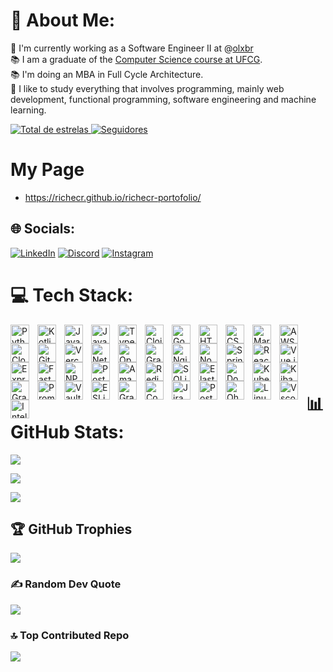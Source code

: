 # 💫 About Me:
🔭 I'm currently working as a Software Engineer II at @[olxbr](https://www.olx.com.br/)<br>📚 I am a graduate of the [Computer Science course at UFCG](https://www.computacao.ufcg.edu.br/p%C3%A1gina-principal).<br>📚 I'm doing an MBA in Full Cycle Architecture.<br>🌱 I like to study everything that involves programming, mainly web development, functional programming, software engineering and machine learning.<br>

<p align="left">
    <a href="https://github.com/richecr?tab=repositories&sort=stargazers">
        <img 
            alt="Total de estrelas" 
            title="Total de estrelas GitHub" 
            src="https://custom-icon-badges.demolab.com/github/stars/richecr?color=55960c&style=for-the-badge&labelColor=488207&logo=star&label=estrelas"
        />
    </a>
    <a href="https://github.com/Larissakich?tab=followers">
        <img 
            alt="Seguidores" 
            title="Me siga no GitHub" 
            src="https://custom-icon-badges.demolab.com/github/followers/richecr?color=236ad3&labelColor=1155ba&style=for-the-badge&logo=github&label=Seguidores&logoColor=white"
        />
    </a>
</p>

# My Page
- https://richecr.github.io/richecr-portofolio/

## 🌐 Socials:
[![LinkedIn](https://img.shields.io/badge/LinkedIn-%230077B5.svg?logo=linkedin&logoColor=white)](https://linkedin.com/in/rich-ramalho) [![Discord](https://img.shields.io/badge/Discord-%237289DA.svg?logo=discord&logoColor=white)](https://discord.gg/Richecr#6035) [![Instagram](https://img.shields.io/badge/Instagram-%23E4405F.svg?logo=Instagram&logoColor=white)](https://instagram.com/richecr.py)

# 💻 Tech Stack:

<img align="left" alt="Python" title="Python" width="30px" style="padding-right: 10px;" src="https://cdn.jsdelivr.net/gh/devicons/devicon@latest/icons/python/python-original.svg"/>
<img align="left" alt="Kotlin" title="Kotlin" width="30px" style="padding-right: 10px;" src="https://cdn.jsdelivr.net/gh/devicons/devicon@latest/icons/kotlin/kotlin-original.svg"/>
<img align="left" alt="Java" title="Java" width="30px" style="padding-right: 10px;" src="https://cdn.jsdelivr.net/gh/devicons/devicon@latest/icons/java/java-original.svg"/>
<img align="left" alt="JavaScript" title="JavaScript" width="30px" style="padding-right: 10px;" src="https://cdn.jsdelivr.net/gh/devicons/devicon@latest/icons/javascript/javascript-original.svg"/>
<img align="left" alt="TypeScript" title="TypeScript" width="30px" style="padding-right: 10px;" src="https://cdn.jsdelivr.net/gh/devicons/devicon@latest/icons/typescript/typescript-original.svg"/>
<img align="left" alt="Clojure" title="Clojure" width="30px" style="padding-right: 10px;" src="https://cdn.jsdelivr.net/gh/devicons/devicon@latest/icons/clojure/clojure-original.svg"/>
<img align="left" alt="Go" title="Go" width="30px" style="padding-right: 10px;" src="https://cdn.jsdelivr.net/gh/devicons/devicon@latest/icons/go/go-original.svg"/>
<img align="left" alt="HTML5" title="HTML5" width="30px" style="padding-right: 10px;" src="https://cdn.jsdelivr.net/gh/devicons/devicon@latest/icons/html5/html5-original.svg"/>
<img align="left" alt="CSS3" title="CSS3" width="30px" style="padding-right: 10px;" src="https://cdn.jsdelivr.net/gh/devicons/devicon@latest/icons/css3/css3-original.svg"/>
<img align="left" alt="Markdown" title="Markdown" width="30px" style="padding-right: 10px;" src="https://cdn.jsdelivr.net/gh/devicons/devicon@latest/icons/markdown/markdown-original.svg"/>
<img align="left" alt="AWS" title="AWS" width="30px" style="padding-right: 10px;" src="https://cdn.jsdelivr.net/gh/devicons/devicon@latest/icons/amazonwebservices/amazonwebservices-original-wordmark.svg"/>
<img align="left" alt="Cloudflare" title="Cloudflare" width="30px" style="padding-right: 10px;" src="https://cdn.jsdelivr.net/gh/devicons/devicon@latest/icons/cloudflare/cloudflare-original.svg"/>
<img align="left" alt="GithubPages" title="Github Pages" width="30px" style="padding-right: 10px;" src="https://cdn.jsdelivr.net/gh/devicons/devicon@latest/icons/github/github-original.svg"/>
<img align="left" alt="Vercel" title="Vercel" width="30px" style="padding-right: 10px;" src="https://cdn.jsdelivr.net/gh/devicons/devicon@latest/icons/vercel/vercel-original.svg"/>
<img align="left" alt="Netlify" title="Netlify" width="30px" style="padding-right: 10px;" src="https://cdn.jsdelivr.net/gh/devicons/devicon@latest/icons/netlify/netlify-original.svg"/>
<img align="left" alt="OpenStack" title="OpenStack" width="30px" style="padding-right: 10px;" src="https://cdn.jsdelivr.net/gh/devicons/devicon@latest/icons/openstack/openstack-original.svg"/>
<img align="left" alt="GraphQL" title="GraphQL" width="30px" style="padding-right: 10px;" src="https://cdn.jsdelivr.net/gh/devicons/devicon@latest/icons/graphql/graphql-plain.svg"/>
<img align="left" alt="Nginx" title="Nginx" width="30px" style="padding-right: 10px;" src="https://cdn.jsdelivr.net/gh/devicons/devicon@latest/icons/nginx/nginx-original.svg"/>
<img align="left" alt="NodeJS" title="Node.js" width="30px" style="padding-right: 10px;" src="https://cdn.jsdelivr.net/gh/devicons/devicon@latest/icons/nodejs/nodejs-original.svg"/>
<img align="left" alt="Spring" title="Spring" width="30px" style="padding-right: 10px;" src="https://cdn.jsdelivr.net/gh/devicons/devicon@latest/icons/spring/spring-original.svg"/>
<img align="left" alt="React" title="React" width="30px" style="padding-right: 10px;" src="https://cdn.jsdelivr.net/gh/devicons/devicon@latest/icons/react/react-original.svg"/>
<img align="left" alt="Vue.js" title="Vue.js" width="30px" style="padding-right: 10px;" src="https://cdn.jsdelivr.net/gh/devicons/devicon@latest/icons/vuejs/vuejs-original.svg"/>
<img align="left" alt="Express.js" title="Express.js" width="30px" style="padding-right: 10px;" src="https://cdn.jsdelivr.net/gh/devicons/devicon@latest/icons/express/express-original.svg"/>
<img align="left" alt="FastAPI" title="FastAPI" width="30px" style="padding-right: 10px;" src="https://cdn.jsdelivr.net/gh/devicons/devicon@latest/icons/fastapi/fastapi-original.svg"/>
<img align="left" alt="NPM" title="NPM" width="30px" style="padding-right: 10px;" src="https://cdn.jsdelivr.net/gh/devicons/devicon@latest/icons/npm/npm-original-wordmark.svg"/>
<img align="left" alt="PostgreSQL" title="PostgreSQL" width="30px" style="padding-right: 10px;" src="https://cdn.jsdelivr.net/gh/devicons/devicon@latest/icons/postgresql/postgresql-original.svg"/>
<img align="left" alt="AmazonDynamoDB" title="Amazon DynamoDB" width="30px" style="padding-right: 10px;" src="https://cdn.jsdelivr.net/gh/devicons/devicon@latest/icons/dynamodb/dynamodb-original.svg"/>
<img align="left" alt="Redis" title="Redis" width="30px" style="padding-right: 10px;" src="https://cdn.jsdelivr.net/gh/devicons/devicon@latest/icons/redis/redis-original.svg"/>
<img align="left" alt="SQLite" title="SQLite" width="30px" style="padding-right: 10px;" src="https://cdn.jsdelivr.net/gh/devicons/devicon@latest/icons/sqlite/sqlite-original.svg"/>
<img align="left" alt="ElasticSearch" title="ElasticSearch" width="30px" style="padding-right: 10px;" src="https://cdn.jsdelivr.net/gh/devicons/devicon@latest/icons/elasticsearch/elasticsearch-original.svg"/>
<img align="left" alt="Docker" title="Docker" width="30px" style="padding-right: 10px;" src="https://cdn.jsdelivr.net/gh/devicons/devicon@latest/icons/docker/docker-original.svg"/>
<img align="left" alt="Kubernetes" title="Kubernetes" width="30px" style="padding-right: 10px;" src="https://cdn.jsdelivr.net/gh/devicons/devicon@latest/icons/kubernetes/kubernetes-plain.svg"/>
<img align="left" alt="Kibana" title="Kibana" width="30px" style="padding-right: 10px;" src="https://cdn.jsdelivr.net/gh/devicons/devicon@latest/icons/kibana/kibana-original.svg"/>
<img align="left" alt="Grafana" title="Grafana" width="30px" style="padding-right: 10px;" src="https://cdn.jsdelivr.net/gh/devicons/devicon@latest/icons/grafana/grafana-original.svg"/>
<img align="left" alt="Prometheus" title="Prometheus" width="30px" style="padding-right: 10px;" src="https://cdn.jsdelivr.net/gh/devicons/devicon@latest/icons/prometheus/prometheus-original.svg"/>
<img align="left" alt="Vault" title="Vault" width="30px" style="padding-right: 10px;" src="https://cdn.jsdelivr.net/gh/devicons/devicon@latest/icons/vault/vault-original.svg"/>
<img align="left" alt="ESLint" title="ESLint" width="30px" style="padding-right: 10px;" src="https://cdn.jsdelivr.net/gh/devicons/devicon@latest/icons/eslint/eslint-original.svg"/>
<img align="left" alt="Gradle" title="Gradle" width="30px" style="padding-right: 10px;" src="https://cdn.jsdelivr.net/gh/devicons/devicon@latest/icons/gradle/gradle-original.svg"/>
<img align="left" alt="Confluence" title="Confluence" width="30px" style="padding-right: 10px;" src="https://cdn.jsdelivr.net/gh/devicons/devicon@latest/icons/confluence/confluence-original.svg"/>
<img align="left" alt="Jira" title="Jira" width="30px" style="padding-right: 10px;" src="https://cdn.jsdelivr.net/gh/devicons/devicon@latest/icons/jira/jira-original.svg"/>
<img align="left" alt="Postman" title="Postman" width="30px" style="padding-right: 10px;" src="https://cdn.jsdelivr.net/gh/devicons/devicon@latest/icons/postman/postman-original.svg"/>
<img align="left" alt="OhMyZsh" title="OhMyZsh" width="30px" style="padding-right: 10px;" src="https://cdn.jsdelivr.net/gh/devicons/devicon@latest/icons/ohmyzsh/ohmyzsh-original.svg"/>
<img align="left" alt="Linux" title="Linux" width="30px" style="padding-right: 10px;" src="https://cdn.jsdelivr.net/gh/devicons/devicon@latest/icons/linux/linux-original.svg"/>
<img align="left" alt="Vscode" title="Vscode" width="30px" style="padding-right: 10px;" src="https://cdn.jsdelivr.net/gh/devicons/devicon@latest/icons/vscode/vscode-original.svg"/>
<img align="left" alt="Intellij" title="Intellij" width="30px" style="padding-right: 10px;" src="https://cdn.jsdelivr.net/gh/devicons/devicon@latest/icons/intellij/intellij-original.svg"/>

<br>
<br>
<br>
<br>

# 📊 GitHub Stats:

![](https://github-readme-stats.vercel.app/api/top-langs/?username=richecr&theme=tokyonight&layout=compact&custom_title=Tecnologias&langs_count=9&locale=pt-br)
<br>

![](https://github-readme-stats.vercel.app/api?username=richecr&show_icons=true&theme=tokyonight&include_all_commits=true&locale=pt-br)
<br>

![](https://github-readme-streak-stats.herokuapp.com/?user=richecr&theme=tokyonight&layout=compact&custom_title=Tecnologias&langs_count=9)
<br>

## 🏆 GitHub Trophies
![](https://github-profile-trophy.vercel.app/?username=richecr&theme=radical&no-frame=false&no-bg=true&margin-w=4)

### ✍️ Random Dev Quote
![](https://quotes-github-readme.vercel.app/api?type=horizontal&theme=radical)

### 🔝 Top Contributed Repo
![](https://github-contributor-stats.vercel.app/api?username=richecr&limit=5&theme=dark&combine_all_yearly_contributions=true)

